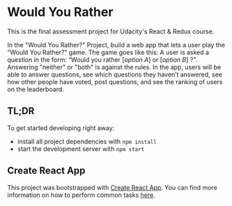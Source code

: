 # Would You Rather

This is the final assessment project for Udacity's React & Redux course. 

In the "Would You Rather?" Project, build a web app that lets a user play the “Would You Rather?” game. The game goes like this: A user is asked a question in the form: “Would you rather [*option A*] or [*option B*] ?”. Answering "neither" or "both" is against the rules.
In the app, users will be able to answer questions, see which questions they haven’t answered, see how other people have voted, post questions, and see the ranking of users on the leaderboard.


## TL;DR

To get started developing right away:

* install all project dependencies with `npm install`
* start the development server with `npm start`

## Create React App

This project was bootstrapped with [Create React App](https://github.com/facebookincubator/create-react-app). You can find more information on how to perform common tasks [here](https://github.com/facebookincubator/create-react-app/blob/master/packages/react-scripts/template/README.md).
